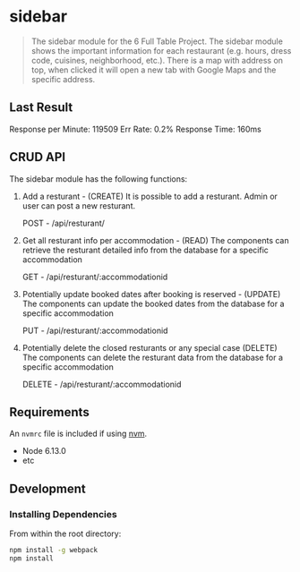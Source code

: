 # sidebar

> The sidebar module for the 6 Full Table Project. The sidebar module shows the important information for each restaurant (e.g. hours, dress code, cuisines, neighborhood, etc.). There is a map with address on top, when clicked it will open a new tab with Google Maps and the
specific address.

## Last Result

Response per Minute: 119509
Err Rate: 0.2%
Response Time: 160ms

## CRUD API
The sidebar module has the following functions:

1. Add a resturant - (CREATE)
It is possible to add a resturant. Admin or user can post a new resturant.

      POST - /api/resturant/

2. Get all resturant info per accommodation - (READ)
The components can retrieve the resturant detailed info from the database for a specific accommodation

      GET - /api/resturant/:accommodationid

3. Potentially update booked dates after booking is reserved - (UPDATE)
The components can update the booked dates from the database for a specific accommodation

      PUT - /api/resturant/:accommodationid

4. Potentially delete the closed resturants or any special case (DELETE)
The components can delete the resturant data from the database for a specific accommodation

      DELETE - /api/resturant/:accommodationid

## Requirements

An `nvmrc` file is included if using [nvm](https://github.com/creationix/nvm).

- Node 6.13.0
- etc

## Development

### Installing Dependencies

From within the root directory:

```sh
npm install -g webpack
npm install
```

